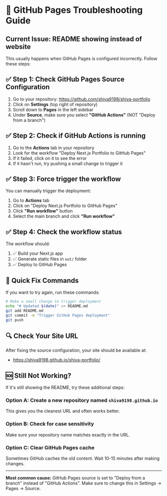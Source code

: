 # 🔧 GitHub Pages Troubleshooting Guide

## Current Issue: README showing instead of website

This usually happens when GitHub Pages is configured incorrectly. Follow these steps:

## ✅ **Step 1: Check GitHub Pages Source Configuration**

1. Go to your repository: https://github.com/shiva9198/shiva-portfolio
2. Click on **Settings** (top right of repository)
3. Scroll down to **Pages** in the left sidebar
4. Under **Source**, make sure you select **"GitHub Actions"** (NOT "Deploy from a branch")

## ✅ **Step 2: Check if GitHub Actions is running**

1. Go to the **Actions** tab in your repository
2. Look for the workflow "Deploy Next.js Portfolio to GitHub Pages"
3. If it failed, click on it to see the error
4. If it hasn't run, try pushing a small change to trigger it

## ✅ **Step 3: Force trigger the workflow**

You can manually trigger the deployment:

1. Go to **Actions** tab
2. Click on "Deploy Next.js Portfolio to GitHub Pages"
3. Click **"Run workflow"** button
4. Select the main branch and click **"Run workflow"**

## ✅ **Step 4: Check the workflow status**

The workflow should:
1. ✅ Build your Next.js app
2. ✅ Generate static files in `out/` folder
3. ✅ Deploy to GitHub Pages

## 🚨 **Quick Fix Commands**

If you want to try again, run these commands:

```bash
# Make a small change to trigger deployment
echo "# Updated $(date)" >> README.md
git add README.md
git commit -m "Trigger GitHub Pages deployment"
git push
```

## 🔍 **Check Your Site URL**

After fixing the source configuration, your site should be available at:
- https://shiva9198.github.io/shiva-portfolio/

## 🆘 **Still Not Working?**

If it's still showing the README, try these additional steps:

### Option A: Create a new repository named `shiva9198.github.io`
This gives you the cleanest URL and often works better.

### Option B: Check for case sensitivity
Make sure your repository name matches exactly in the URL.

### Option C: Clear GitHub Pages cache
Sometimes GitHub caches the old content. Wait 10-15 minutes after making changes.

---

**Most common cause:** GitHub Pages source is set to "Deploy from a branch" instead of "GitHub Actions". Make sure to change this in Settings → Pages → Source.